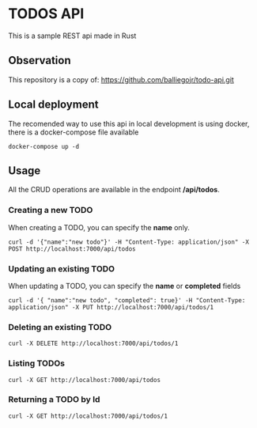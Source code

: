 # TODOS API

This is a sample REST api made in Rust

## Observation

This repository is a copy of: https://github.com/balliegojr/todo-api.git

## Local deployment

The recomended way to use this api in local development is using docker, there is a docker-compose  file available
```
docker-compose up -d
```

## Usage

All the CRUD operations are available in the endpoint **/api/todos**.  

### Creating a new TODO

When creating a TODO, you can specify the **name** only.

```
curl -d '{"name":"new todo"}' -H "Content-Type: application/json" -X POST http://localhost:7000/api/todos
```

### Updating an existing TODO

When updating a TODO, you can specify the **name** or **completed** fields
```
curl -d '{ "name":"new todo", "completed": true}' -H "Content-Type: application/json" -X PUT http://localhost:7000/api/todos/1
```

### Deleting an existing TODO
```
curl -X DELETE http://localhost:7000/api/todos/1
```

### Listing TODOs
```
curl -X GET http://localhost:7000/api/todos
```


### Returning a TODO by Id
```
curl -X GET http://localhost:7000/api/todos/1
```

